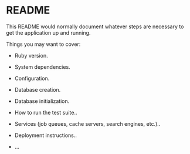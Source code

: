 # README

This README would normally document whatever steps are necessary to get the
application up and running.

Things you may want to cover:

* Ruby version.

* System dependencies.

* Configuration.

* Database creation.

* Database initialization.

* How to run the test suite..

* Services (job queues, cache servers, search engines, etc.)..

* Deployment instructions..

* ...
